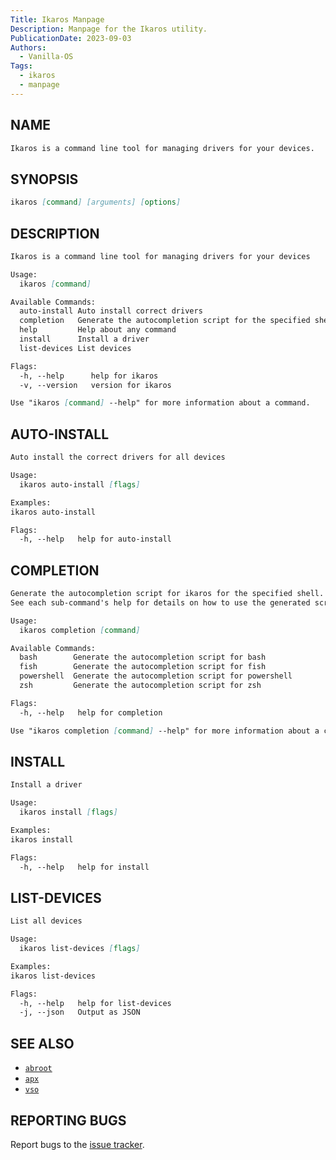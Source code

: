 ```yaml
---
Title: Ikaros Manpage
Description: Manpage for the Ikaros utility.
PublicationDate: 2023-09-03
Authors: 
  - Vanilla-OS
Tags:
  - ikaros
  - manpage
---
```


## NAME

```md
Ikaros is a command line tool for managing drivers for your devices.
```

## SYNOPSIS

```md
ikaros [command] [arguments] [options]
```

## DESCRIPTION

```md
Ikaros is a command line tool for managing drivers for your devices

Usage:
  ikaros [command]

Available Commands:
  auto-install Auto install correct drivers
  completion   Generate the autocompletion script for the specified shell
  help         Help about any command
  install      Install a driver
  list-devices List devices

Flags:
  -h, --help      help for ikaros
  -v, --version   version for ikaros

Use "ikaros [command] --help" for more information about a command.
```

## AUTO-INSTALL

```md
Auto install the correct drivers for all devices

Usage:
  ikaros auto-install [flags]

Examples:
ikaros auto-install

Flags:
  -h, --help   help for auto-install
```

## COMPLETION

```md
Generate the autocompletion script for ikaros for the specified shell.
See each sub-command's help for details on how to use the generated script.

Usage:
  ikaros completion [command]

Available Commands:
  bash        Generate the autocompletion script for bash
  fish        Generate the autocompletion script for fish
  powershell  Generate the autocompletion script for powershell
  zsh         Generate the autocompletion script for zsh

Flags:
  -h, --help   help for completion

Use "ikaros completion [command] --help" for more information about a command.
```

## INSTALL

```md
Install a driver

Usage:
  ikaros install [flags]

Examples:
ikaros install

Flags:
  -h, --help   help for install
```

## LIST-DEVICES

```md
List all devices

Usage:
  ikaros list-devices [flags]

Examples:
ikaros list-devices

Flags:
  -h, --help   help for list-devices
  -j, --json   Output as JSON
```

## SEE ALSO

- [`abroot`](abroot)
- [`apx`](apx)
- [`vso`](vso)

## REPORTING BUGS

Report bugs to the [issue tracker](https://github.com/Vanilla-OS/Ikaros/issues).
